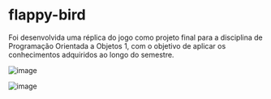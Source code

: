 # flappy-bird

Foi desenvolvida uma réplica do jogo como projeto final para a disciplina de Programação Orientada a Objetos 1, com o objetivo de aplicar os conhecimentos adquiridos ao longo do semestre.

![image](https://github.com/victoriavllso/flappy-bird/assets/128431650/f4c50381-76a9-42cf-aeb2-7083e2b56ea3)

![image](https://github.com/victoriavllso/flappy-bird/assets/128431650/a86fc451-0a72-48fd-9f69-1fa68285cfaa)
